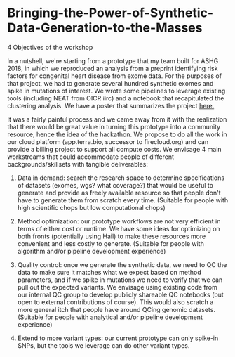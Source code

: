 # Bringing-the-Power-of-Synthetic-Data-Generation-to-the-Masses

4 Objectives of the workshop

In a nutshell, we're starting from a prototype that my team built for ASHG 2018, in which we reproduced an analysis from a preprint identifying risk factors for congenital heart disease from exome data. For the purposes of that project, we had to generate several hundred synthetic exomes and spike in mutations of interest. We wrote some pipelines to leverage existing tools (including NEAT from OICR iirc) and a notebook that recapitulated the clustering analysis. We have a poster that summarizes the project [here.](./ASHG18-Reproducible-Paper-ToF-poster.pdf)

It was a fairly painful process and we came away from it with the realization that there would be great value in turning this prototype into a community resource, hence the idea of the hackathon. We propose to do all the work in our cloud platform (app.terra.bio, successor to firecloud.org) and can provide a billing project to support all compute costs. We envisage 4 main workstreams that could accommodate people of different backgrounds/skillsets with tangible deliverables:

1. Data in demand: search the research space to determine specifications of datasets (exomes, wgs? what coverage?) that would be useful to generate and provide as freely available resource so that people don't have to generate them from scratch every time. (Suitable for people with high scientific chops but low computational chops)

2. Method optimization: our prototype workflows are not very efficient in terms of either cost or runtime. We have some ideas for optimizing on both fronts (potentially using Hail) to make these resources more convenient and less costly to generate. (Suitable for people with algorithm and/or pipeline development experience)

3. Quality control: once we generate the synthetic data, we need to QC the data to make sure it matches what we expect based on method parameters, and if we spike in mutations we need to verify that we can pull out the expected variants. We envisage using existing code from our internal QC group to develop publicly shareable QC notebooks (but open to external contributions of course). This would also scratch a more general itch that people have around QCing genomic datasets. (Suitable for people with analytical and/or pipeline development experience)

4. Extend to more variant types: our current prototype can only spike-in SNPs, but the tools we leverage can do other variant types. 


